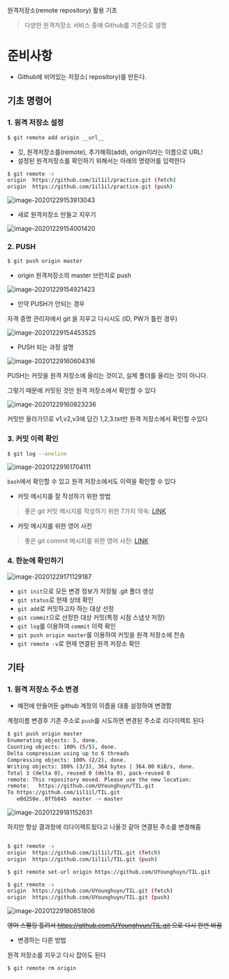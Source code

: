 원격저장소(remote repository) 활용 기초

> 다양한 원격저장소 서비스 중에 Github를 기준으로 설명

# 준비사항

- Github에 비어있는 저장소( repository)를 만든다.

## 기초 명령어

### 1. 원격 저장소 설정

```bash
$ git remote add origin __url__
```

- 깃, 원격저장소를(remote), 추가해줘(add), origin이라는 이름으로 URL!
- 설정된 원격저장소를 확인하기 위해서는 아래의 명령어를 입력한다

```bash
$ git remote -v 
origin  https://github.com/1il1il/practice.git (fetch)
origin  https://github.com/1il1il/practice.git (push)
```

![image-20201229153913043](md-images/image-20201229153913043.png)

- 새로 원격저장소 만들고 지우기

![image-20201229154001420](md-images/image-20201229154001420.png)



### 2. PUSH

```bash
$ git push origin master
```

- origin 원격저장소의 master 브런치로 push

![image-20201229154921423](md-images/image-20201229154921423.png)

- 만약 PUSH가 안되는 경우

자격 증명 관리자에서 git 을 지우고 다시시도 (ID, PW가 틀린 경우)

![image-20201229154453525](md-images/image-20201229154453525.png)

- PUSH 되는 과정 설명

![image-20201229160604316](md-images/image-20201229160604316.png)

PUSH는 커밋을 원격 저장소에 올리는 것이고, 실제 폴더를 올리는 것이 아니다.

그렇기 때문에 커밋된 것만 원격 저장소에서 확인할 수 있다

![image-20201229160823236](md-images/image-20201229160823236.png)

커밋만 올라가므로 v1,v2,v3에 담긴 1,2,3.txt만 원격 저장소에서 확인할 수있다

### 3.  커밋 이력 확인

```bash
$ git log --oneline
```

![image-20201229161704111](md-images/image-20201229161704111.png)

`bash`에서 확인할 수 있고 원격 저장소에서도 이력을 확인할 수 있다

- 커밋 메시지를 잘 작성하기 위한 방법

> 좋은 git 커밋 메시지를 작성하기 위한 7가지 약속: [LINK](https://meetup.toast.com/posts/106)

- 커밋 메시지를 위한 영어 사전

> 좋은 git commit 메시지를 위한 영어 사전: [LINK](https://blog.ull.im/engineering/2019/03/10/logs-on-git.html)

### 4. 한눈에 확인하기

![image-20201229171129187](md-images/image-20201229171129187.png)

- `git init`으로 모든 변경 정보가 저장될 .git 폴더 생성
- `git status`로 현재 상태 확인
- `git add`로 커밋하고자 하는 대상 선정
- `git commit`으로 선정한 대상 커밋(특정 시점 스냅샷 저장)
- `git log`를 이용하여 `commit` 이력 확인 
- `git push origin master`를 이용하여 커밋을 원격 저장소에 전송
- `git remote -v`로 현재 연결된 원격 저장소 확인

## 기타

### 1. 원격 저장소 주소 변경

- 예전에 만들어둔 github 계정의 이름을 대충 설정하여 변경함

 계정이름 변경후 기존 주소로  `push`를 시도하면 변경된 주소로 리다이렉트 된다

```bash
$ git push origin master
Enumerating objects: 5, done.
Counting objects: 100% (5/5), done.
Delta compression using up to 6 threads
Compressing objects: 100% (2/2), done.
Writing objects: 100% (3/3), 364 bytes | 364.00 KiB/s, done.
Total 3 (delta 0), reused 0 (delta 0), pack-reused 0
remote: This repository moved. Please use the new location:
remote:   https://github.com/UYounghuyn/TIL.git
To https://github.com/1il1il/TIL.git
   e0d250e..8ffb845  master -> master

```

![image-20201229181152631](md-images/image-20201229181152631.png)



하지만 항상 결과창에 리다이렉트됬다고 나올것 같아 연결된 주소를 변경해줌

```bash

$ git remote -v
origin  https://github.com/1il1il/TIL.git (fetch)
origin  https://github.com/1il1il/TIL.git (push)

$ git remote set-url origin https://github.com/UYounghuyn/TIL.git

$ git remote -v
origin  https://github.com/UYounghuyn/TIL.git (fetch)
origin  https://github.com/UYounghuyn/TIL.git (push)

```

![image-20201229180851806](md-images/image-20201229180851806.png)

~~영어 스펠링 틀려서  https://github.com/UYounghyun/TIL.git 으로 다시 한번 바꿈~~

- 변경하는 다른 방법

원격 저장소를 지우고 다시 잡아도 된다

```bash
$ git remote rm origin
```
